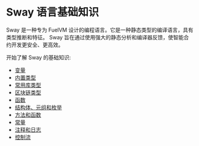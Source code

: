 # Sway 语言基础知识

Sway 是一种专为 FuelVM 设计的编程语言。它是一种静态类型的编译语言，具有类型推断和特征。 Sway 旨在通过使用强大的静态分析和编译器反馈，使智能合约开发更安全、更高效。

开始了解 Sway 的基础知识:

- [变量](./variables.md)
- [内置类型](./built_in_types.md)
- [常用库类型](./commonly_used_library_types.md)
- [区块链类型](./blockchain_types.md)
- [函数](./functions.md)
- [结构体、元组和枚举](./structs_tuples_and_enums.md)
- [方法和函数](./methods_and_associated_functions.md)
- [常量](./constants.md)
- [注释和日志](./comments_and_logging.md)
- [控制流](./control_flow.md)
